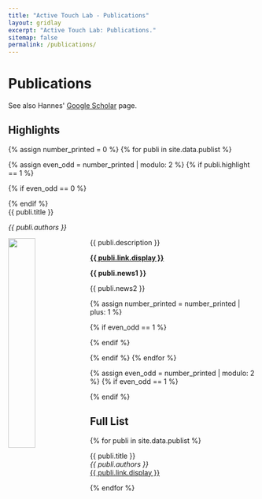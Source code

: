 ```yaml
---
title: "Active Touch Lab - Publications"
layout: gridlay
excerpt: "Active Touch Lab: Publications."
sitemap: false
permalink: /publications/
---
```



# Publications

See also Hannes' [Google Scholar](https://scholar.google.com/citations?user=1eUtNKIAAAAJ&hl=en) page.

## Highlights

{% assign number_printed = 0 %}
{% for publi in site.data.publist %}

{% assign even_odd = number_printed | modulo: 2 %}
{% if publi.highlight == 1 %}

{% if even_odd == 0 %}
<div class="row">
{% endif %}

<div class="col-sm-6 clearfix">
 <div class="well">
  <pubtit>{{ publi.title }}</pubtit>
  <p><em>{{ publi.authors }}</em></p>
  <img src="{{ site.url }}{{ site.baseurl }}/images/pubs/{{ publi.image }}" class="img-responsive" width="33%" style="float: left" />
  <p>{{ publi.description }}</p>
  <p><strong><a href="{{ publi.link.url }}">{{ publi.link.display }}</a></strong></p>
  <p><strong> {{ publi.news1 }}</strong></p>
  <p> {{ publi.news2 }}</p>
 </div>
</div>

{% assign number_printed = number_printed | plus: 1 %}

{% if even_odd == 1 %}
</div>
{% endif %}

{% endif %}
{% endfor %}

{% assign even_odd = number_printed | modulo: 2 %}
{% if even_odd == 1 %}
</div>
{% endif %}

## Full List

{% for publi in site.data.publist %}

  {{ publi.title }} <br />
  <em>{{ publi.authors }} </em><br /><a href="{{ publi.link.url }}">{{ publi.link.display }}</a>

{% endfor %}
